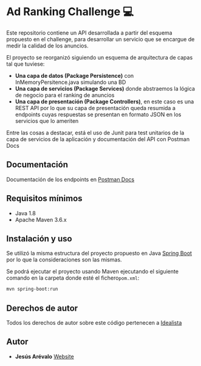 # Ad Ranking Challenge 💻

Este repositorio contiene un API desarrollada a partir del esquema propuesto en el challenge, para desarrollar un servicio que se encargue de medir la calidad de los anuncios. 

El proyecto se reorganizó siguiendo un esquema de arquitectura de capas tal que tuviese: 

- **Una capa de datos (Package Persistence)** con InMemoryPersitence.java simulando una BD
- **Una capa de servicios (Package Services)** donde abstraemos la lógica de negocio para el ranking de anuncios
- **Una capa de presentación (Package Controllers)**, en este caso es una REST API por lo que su capa de presentación queda resumida a endpoints cuyas respuestas se presentan en formato JSON en los servicios que lo ameriten

Entre las cosas a destacar, está el uso de Junit para test unitarios de la capa de servicios de la aplicación y documentación del API con Postman Docs

## Documentación

Documentación de los endpoints en [Postman Docs](https://documenter.getpostman.com/view/1713197/TVYGbHiB "Postman Docs")

## Requisitos mínimos

- Java 1.8
- Apache Maven 3.6.x

## Instalación y uso

Se utilizó la misma estructura del proyecto propuesto en Java [Spring Boot](https://spring.io/projects/spring-boot "Spring Boot") por lo que la consideraciones son las mismas.

Se podrá ejecutar el proyecto usando Maven ejecutando el siguiente comando en la carpeta donde esté el fichero`pom.xml`:

```bash
mvn spring-boot:run
```

## Derechos de autor
Todos los derechos de autor sobre este código pertenecen a [Idealista](https://www.idealista.com/)

## Autor
* **Jesús Arévalo** [Website](https://jarevalo.dev/)

